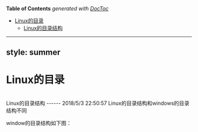 <!-- START doctoc generated TOC please keep comment here to allow auto update -->
<!-- DON'T EDIT THIS SECTION, INSTEAD RE-RUN doctoc TO UPDATE -->
**Table of Contents**  *generated with [DocToc](https://github.com/thlorenz/doctoc)*

- [Linux的目录](#linux%E7%9A%84%E7%9B%AE%E5%BD%95)
  - [Linux的目录结构](#linux%E7%9A%84%E7%9B%AE%E5%BD%95%E7%BB%93%E6%9E%84)

<!-- END doctoc generated TOC please keep comment here to allow auto update -->

---
style: summer
---
Linux的目录  
===================
</br>
Linux的目录结构
------
2018/5/3 22:50:57 
Linux的目录结构和windows的目录结构不同

window的目录结构如下图：
